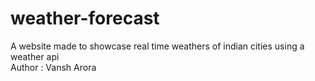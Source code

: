 # weather-forecast
A website made to showcase real time weathers of indian cities using a weather api 
<br>
Author : Vansh Arora
